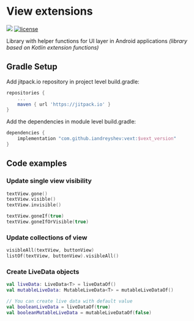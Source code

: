 # View extensions
[![](https://jitpack.io/v/iandreyshev/Vext.svg)](https://jitpack.io/#iandreyshev/Vext) [![license](https://img.shields.io/badge/license-MIT-blue.svg)](https://opensource.org/licenses/MIT)

Library with helper functions for UI layer in Android applications *(library based on Kotlin extension functions)*

## Gradle Setup
Add jitpack.io repository in project level build.gradle:

```gradle
repositories {
    ...
    maven { url 'https://jitpack.io' }
}
```

Add the dependencies in module level build.gradle:

```gradle
dependencies {
    implementation "com.github.iandreyshev:vext:$vext_version"
}
```

## Code examples

### Update single view visibility
```kotlin
textView.gone()
textView.visible()
textView.invisible()

textView.goneIf(true)
textView.goneIfOrVisible(true)
```
### Update collections of view
```kotlin
visibleAll(textView, buttonView)
listOf(textView, buttonView).visibleAll()
```
### Create LiveData objects
```kotlin
val liveData: LiveData<T> = liveDataOf()
val mutableLiveData: MutableLiveData<T> = mutableLiveDataOf()

// You can create live data with default value
val booleanLiveData = liveDataOf(true)
val booleanMutableLiveData = mutableLiveDataOf(false)
```
